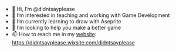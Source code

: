- 👋 Hi, I’m @didntsayplease
- 👀 I’m interested in teaching and working with Game Development
- 🌱 I’m currently learning to draw with Aseprite
- 💞️ I’m looking to help you make a better game
- 📫 How to reach me in my [website](https://didntsayplease.wixsite.com/didntsayplease): https://didntsayplease.wixsite.com/didntsayplease
